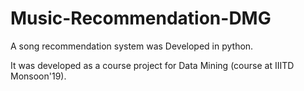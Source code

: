 # Music-Recommendation-DMG
A song recommendation system was Developed in python. 

It was developed as a course project for Data Mining (course at IIITD Monsoon'19).
